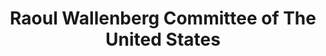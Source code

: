 ---
layout: repo
title: "Raoul Wallenberg Committee of The United States"
id: 21883
permalink: repos/21883/
---